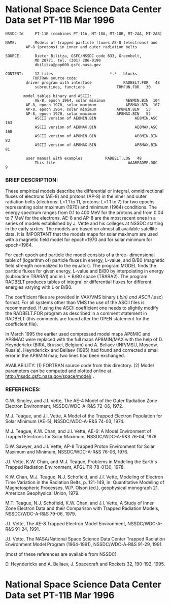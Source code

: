 National Space Science Data Center      Data set  PT-11B         Mar 1996 
=========================================================================

```
NSSDC-Id     PT-11B (combines PT-11A, MT-18A, MT-18B, MT-2AA, MT-2AB)

NAME: 	     Models of trapped particle fluxes AE-8 (electrons) and
	     AP-8 (protons) in inner and outer radiation belts

SOURCE:      Dieter Bilitza, GSFC/NSSDC code 633, Greenbelt,
             MD 20771, tel. (301) 286-0190
             dbilitza@pop600.gsfc.nasa.gov

CONTENT:     12 files					      *.*   blocks
	     	FORTRAN source code:  
	     driver program with interface          	RADBELT.FOR   48
             subroutines, functions 		 	 TRMFUN.FOR   30

		model tables binary and ASCII:
             AE-8, epoch 1964, solar minimum	 	 AE8MIN.BIN  104
	     AE-8, epoch 1970, solar maximum         	 AE8MAX.BIN  107
	     AP-8, epoch 1964, solar minimum  	 	 AP8MIN.BIN   53
	     AP-8, epoch 1970, solar maximum		 AP8MAX.BIN   52
             ASCII version of AE8MIN.BIN             	 AE8MIN.ASC  163
             ASCII version of AE8MAX.BIN             	 AE8MAX.ASC  168
             ASCII version of AP8MIN.BIN            	 AP8MIN.BIN   83
             ASCII version of AP8MAX.BIN            	 AP8MAX.BIN   81

	     user manual with examples  		RADBELT.LOG   48
             This file                                AAAREADME.DOC    9
```

### BRIEF DESCRIPTION:

These empirical models describe the differential or
integral, omnidirectional fluxes of electrons (AE-8) and protons
(AP-8) in the inner and outer radiation belts (electrons: L=1.1 
to 11, protons: L=1.1 to 7) for two epochs representing solar 
maximum (1970) and minimum (1964) conditions. The energy spectrum 
ranges from 0.1 to 400 MeV for the protons and from 0.04 to 7 MeV 
for the electrons. AE-8 and AP-8 are the most recent ones in a 
series of models established by J. Vette and his colleges at NSSDC 
starting in the early sixties. The models are based on almost all 
available satellite data. It is IMPORTANT that the models maps for
solar maximum are used with a magnetic field model for epoch=1970
and for solar minimum for epoch=1964.

For each epoch and particle the model consists of a three-
dimensional table of (logarithm of) particle fluxes in energy, L-value, 
and B/B0 (magnetic field strength normalized to the equator). The program 
MODEL finds the particle fluxes for given energy, L-value and B/B0 by 
interpolating in energy (subroutine TRARA1) and in L * B/B0 space (TRARA2). 
The program RADBELT produces tables of integral or differential fluxes
for different energies varying with L or B/B0.

The coefficient files are provided in VAX/VMS binary (*.bin) and
ASCII (*.asc) format. For all systems other than VMS the use of the ASCII
files is recommended. If using the ASCII coefficient one needs to slightly 
modify the RADBELT.FOR program as described in a comment statement in
RADBELT (this comments are found after the OPEN statement for the coefficient 
file).

In March 1995 the earlier used compressed model maps AP8MIC and AP8MAC
were replaced with the full maps AP8MIN/MAX with the help of D. Heynderickx 
(BIRA, Brussel, Belgium) and A. Beliaev (INP/MSU, Moscow, Russia). Heynderickx 
and Beliaev (1995) had found and corrected a small error in the AP8MIN map; 
two lines had been exchanged.

AVAILABILITY:
(1) FORTRAN source code from this directory.
(2) Model parameters can be computed and plotted online at http://nssdc.gsfc.nasa.gov/space/model/ .


### REFERENCES:

G.W. Singley, and J.I. Vette, The AE-4 Model of the Outer Radiation
  Zone Electron Environment, NSSDC/WDC-A-R&S 72-06, 1972.

M.J. Teague, and J.I. Vette, A Model of the Trapped Electron
  Population for Solar Minimum (AE-5), NSSDC/WDC-A-R&S 74-03, 1974.

M.J. Teague, K.W. Chan, and J.I. Vette, AE-6: A Model Environment
  of Trapped Electrons for Solar Maximum, NSSDC/WDC-A-R&S 76-04, 1976

D.W. Sawyer, and J.I. Vette, AP-8 Trapped Proton Environment for
  Solar Maximum and Minimum, NSSDC/WDC-A-R&S 76-06, 1976.

J.I. Vette, K.W. Chan, and M.J. Teague, Problems in Modeling the
  Earth's Trapped Radiation Environment, AFGL-TR-78-0130, 1978.

K.W. Chan, M.J. Teague, N.J. Schofield, and J.I. Vette, Modeling of
  Electron Time Variation in the Radiation Belts, p. 121-149, in:
  Quantitative Modeling of Magnetospheric Processes, W.P. Olson
  (ed.), geophysical monograph 21, American Geophysical Union, 1979.

M.T. Teague, N.J. Schofield, K.W. Chan, and J.I. Vette, A Study of
  Inner Zone Electron Data and their Comparison with Trapped
  Radiation Models, NSSDC/WDC-A-R&S 79-06, 1979.

J.I. Vette, The AE-8 Trapped Electron Model Environment, 
  NSSDC/WDC-A-R&S 91-24, 1991.

J.I. Vette, The NASA/National Space Science Data Center Trapped 
  Radiation Environment Model Program (1964-1991), NSSDC/WDC-A-R&S 
  91-29, 1991.

(most of these references are available from NSSDC)

D. Heynderickx and A. Beliaev, J. Spacecraft and Rockets 32, 190-192, 1995.

National Space Science Data Center      Data set  PT-11B         Mar 1996 
=========================================================================
